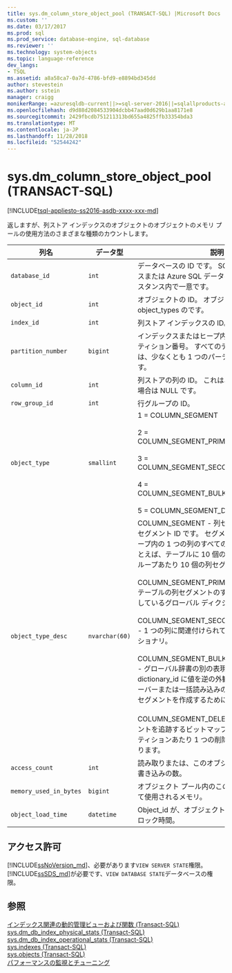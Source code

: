 ```yaml
---
title: sys.dm_column_store_object_pool (TRANSACT-SQL) |Microsoft Docs
ms.custom: ''
ms.date: 03/17/2017
ms.prod: sql
ms.prod_service: database-engine, sql-database
ms.reviewer: ''
ms.technology: system-objects
ms.topic: language-reference
dev_langs:
- TSQL
ms.assetid: a8a58ca7-0a7d-4786-bfd9-e8894bd345dd
author: stevestein
ms.author: sstein
manager: craigg
monikerRange: =azuresqldb-current||>=sql-server-2016||=sqlallproducts-allversions||>=sql-server-linux-2017||=azuresqldb-mi-current
ms.openlocfilehash: d9d88d2084533904dcbb47aad0d629b1aa8171e8
ms.sourcegitcommit: 2429fbcdb751211313bd655a4825ffb33354bda3
ms.translationtype: MT
ms.contentlocale: ja-JP
ms.lasthandoff: 11/28/2018
ms.locfileid: "52544242"
---
```

# <a name="sysdmcolumnstoreobjectpool-transact-sql"></a>sys.dm_column_store_object_pool (TRANSACT-SQL)
[!INCLUDE[tsql-appliesto-ss2016-asdb-xxxx-xxx-md](../../includes/tsql-appliesto-ss2016-asdb-xxxx-xxx-md.md)]

 返しますが、列ストア インデックスのオブジェクトのオブジェクトのメモリ プールの使用方法のさまざまな種類のカウントします。  
  
|列名|データ型|説明|  
|-----------------|---------------|-----------------|  
|`database_id`|`int`|データベースの ID です。 SQL Server データベースまたは Azure SQL データベース サーバーのインスタンス内で一意です。 |  
|`object_id`|`int`|オブジェクトの ID。 オブジェクトは、object_types のです。 | 
|`index_id`|`int`|列ストア インデックスの ID。|  
|`partition_number`|`bigint`|インデックスまたはヒープ内の、1 から始まるパーティション番号。 すべてのテーブルまたはビューは、少なくとも 1 つのパーティションを持ちます。| 
|`column_id`|`int`|列ストアの列の ID。 これは、DELETE_BITMAP の場合は NULL です。| 
|`row_group_id`|`int`|行グループの ID。|
|`object_type`|`smallint`|1 = COLUMN_SEGMENT<br /><br /> 2 = COLUMN_SEGMENT_PRIMARY_DICTIONARY<br /><br /> 3 = COLUMN_SEGMENT_SECONDARY_DICTIONARY<br /><br /> 4 = COLUMN_SEGMENT_BULKINSERT_DICTIONARY<br /><br /> 5 = COLUMN_SEGMENT_DELETE_BITMAP|  
|`object_type_desc`|`nvarchar(60)`|COLUMN_SEGMENT - 列セグメント。 `object_id` セグメント ID です。 セグメントは、1 つの行グループ内の 1 つの列のすべての値を格納します。 たとえば、テーブルに 10 個の列がある場合は、行グループあたり 10 個の列セグメントです。 <br /><br /> COLUMN_SEGMENT_PRIMARY_DICTIONARY - テーブルの列セグメントのすべての参照情報を格納しているグローバル ディクショナリ。<br /><br /> COLUMN_SEGMENT_SECONDARY_DICTIONARY - 1 つの列に関連付けられているローカルのディクショナリ。<br /><br /> COLUMN_SEGMENT_BULKINSERT_DICTIONARY - グローバル辞書の別の表現。 これは、dictionary_id に値を逆の外観を提供します。 組ムーバーまたは一括読み込みの一部として圧縮されたセグメントを作成するために使用されます。<br /><br /> COLUMN_SEGMENT_DELETE_BITMAP - セグメントを追跡するビットマップを削除します。 パーティションあたり 1 つの削除のビットマップがあります。|  
|`access_count`|`int`|読み取りまたは、このオブジェクトへのアクセスの書き込みの数。|  
|`memory_used_in_bytes`|`bigint`|オブジェクト プール内のこのオブジェクトによって使用されるメモリ。|  
|`object_load_time`|`datetime`|Object_id が、オブジェクト プールになったは、クロック時間。|  
  
## <a name="permissions"></a>アクセス許可  

[!INCLUDE[ssNoVersion_md](../../includes/ssnoversion-md.md)]、必要があります`VIEW SERVER STATE`権限。   
[!INCLUDE[ssSDS_md](../../includes/sssds-md.md)]が必要です、`VIEW DATABASE STATE`データベースの権限。   
 
## <a name="see-also"></a>参照  
  
 [インデックス関連の動的管理ビューおよび関数 &#40;Transact-SQL&#41;](../../relational-databases/system-dynamic-management-views/index-related-dynamic-management-views-and-functions-transact-sql.md)   
 [sys.dm_db_index_physical_stats &#40;Transact-SQL&#41;](../../relational-databases/system-dynamic-management-views/sys-dm-db-index-physical-stats-transact-sql.md)   
 [sys.dm_db_index_operational_stats &#40;Transact-SQL&#41;](../../relational-databases/system-dynamic-management-views/sys-dm-db-index-operational-stats-transact-sql.md)   
 [sys.indexes &#40;Transact-SQL&#41;](../../relational-databases/system-catalog-views/sys-indexes-transact-sql.md)   
 [sys.objects &#40;Transact-SQL&#41;](../../relational-databases/system-catalog-views/sys-objects-transact-sql.md)   
 [パフォーマンスの監視とチューニング](../../relational-databases/performance/monitor-and-tune-for-performance.md)  
  
  
